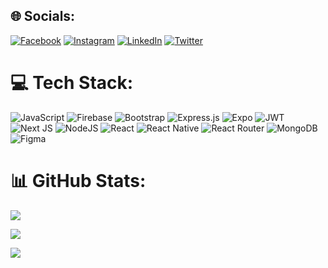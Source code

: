 
## 🌐 Socials:
[![Facebook](https://img.shields.io/badge/Facebook-%231877F2.svg?logo=Facebook&logoColor=white)](https://facebook.com/ctasbihas) [![Instagram](https://img.shields.io/badge/Instagram-%23E4405F.svg?logo=Instagram&logoColor=white)](https://instagram.com/ctasbihas) [![LinkedIn](https://img.shields.io/badge/LinkedIn-%230077B5.svg?logo=linkedin&logoColor=white)](https://linkedin.com/in/ctasbihas) [![Twitter](https://img.shields.io/badge/Twitter-%231DA1F2.svg?logo=Twitter&logoColor=white)](https://twitter.com/ctasbihas) 

# 💻 Tech Stack:
![JavaScript](https://img.shields.io/badge/javascript-%23323330.svg?style=for-the-badge&logo=javascript&logoColor=%23F7DF1E) ![Firebase](https://img.shields.io/badge/firebase-%23039BE5.svg?style=for-the-badge&logo=firebase) ![Bootstrap](https://img.shields.io/badge/bootstrap-%23563D7C.svg?style=for-the-badge&logo=bootstrap&logoColor=white) ![Express.js](https://img.shields.io/badge/express.js-%23404d59.svg?style=for-the-badge&logo=express&logoColor=%2361DAFB) ![Expo](https://img.shields.io/badge/expo-1C1E24?style=for-the-badge&logo=expo&logoColor=#D04A37) ![JWT](https://img.shields.io/badge/JWT-black?style=for-the-badge&logo=JSON%20web%20tokens) ![Next JS](https://img.shields.io/badge/Next-black?style=for-the-badge&logo=next.js&logoColor=white) ![NodeJS](https://img.shields.io/badge/node.js-6DA55F?style=for-the-badge&logo=node.js&logoColor=white) ![React](https://img.shields.io/badge/react-%2320232a.svg?style=for-the-badge&logo=react&logoColor=%2361DAFB) ![React Native](https://img.shields.io/badge/react_native-%2320232a.svg?style=for-the-badge&logo=react&logoColor=%2361DAFB) ![React Router](https://img.shields.io/badge/React_Router-CA4245?style=for-the-badge&logo=react-router&logoColor=white) ![MongoDB](https://img.shields.io/badge/MongoDB-%234ea94b.svg?style=for-the-badge&logo=mongodb&logoColor=white) 	![Figma](https://img.shields.io/badge/figma-%23F24E1E.svg?style=for-the-badge&logo=figma&logoColor=white)
# 📊 GitHub Stats:
![](https://github-readme-stats.vercel.app/api?username=ctasbihas&theme=dark&hide_border=false&include_all_commits=false&count_private=false)

![](https://github-readme-streak-stats.herokuapp.com/?user=ctasbihas&theme=dark&hide_border=false)

![](https://github-readme-stats.vercel.app/api/top-langs/?username=ctasbihas&theme=dark&hide_border=false&include_all_commits=false&count_private=false&layout=compact)